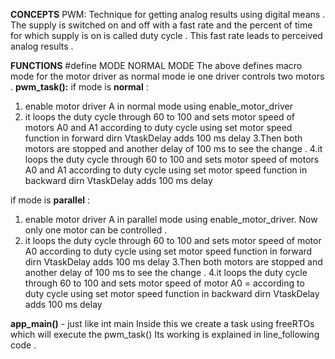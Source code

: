 **CONCEPTS**
PWM: Technique for getting analog results using digital means . The supply is switched on and off with a 
fast rate and the percent of time for which supply is on is called duty cycle . This fast rate leads
to perceived analog results .

**FUNCTIONS**
#define MODE NORMAL MODE 
The above  defines macro mode for the motor driver as normal mode ie one driver
controls two motors . 
**pwm_task():**
if mode is **normal** : 
1. enable motor driver A in normal mode using enable_motor_driver
2. it loops the duty cycle through 60 to 100 and sets motor speed of motors A0 and A1
according to duty cycle using set motor speed function in forward dirn
VtaskDelay adds 100 ms delay 
3.Then both motors are stopped and another delay of 100 ms to see the change .
4.it loops the duty cycle through 60 to 100 and sets motor speed of motors A0 and A1
according to duty cycle using set motor speed function in backward dirn
VtaskDelay adds 100 ms delay 

if mode is **parallel** : 
1. enable motor driver A in parallel mode using enable_motor_driver. Now only
one motor can be controlled .
2. it loops the duty cycle through 60 to 100 and sets motor speed of motor A0 
according to duty cycle using set motor speed function in forward dirn
VtaskDelay adds 100 ms delay 
3.Then both motors are stopped and another delay of 100 ms to see the change .
4.it loops the duty cycle through 60 to 100 and sets motor speed of motor A0 =
according to duty cycle using set motor speed function in backward dirn
VtaskDelay adds 100 ms delay 

**app_main()** - just like int main
Inside this we create a task using freeRTOs which will execute the pwm_task()
Its working is explained in line_following code .
